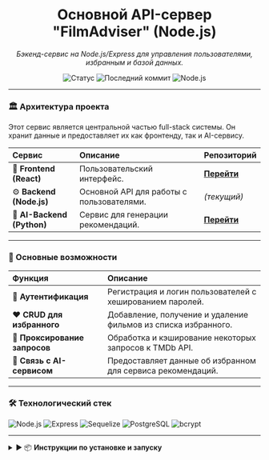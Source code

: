 <div align="center">

# Основной API-сервер "FilmAdviser" (Node.js)

_Бэкенд-сервис на Node.js/Express для управления пользователями, избранным и базой данных._

</div>

<p align="center">
    <img src="https://img.shields.io/badge/status-live-success?style=for-the-badge" alt="Статус">
    <img src="https://img.shields.io/github/last-commit/Doomsday058/online-cinema-backend?style=for-the-badge" alt="Последний коммит">
    <img src="https://img.shields.io/badge/node.js-v18+-green?style=for-the-badge&logo=node.js&logoColor=white" alt="Node.js">
</p>

---

### 🏛️ Архитектура проекта

Этот сервис является центральной частью full-stack системы. Он хранит данные и предоставляет их как фронтенду, так и AI-сервису.

| Сервис | Описание | Репозиторий |
| :--- | :--- | :--- |
| 🎨 **Frontend (React)** | Пользовательский интерфейс. | **[Перейти](https://github.com/Doomsday058/online-cinema-frontend)** |
| ⚙️ **Backend (Node.js)** | Основной API для работы с пользователями. | _(текущий)_ |
| 🧠 **AI-Backend (Python)** | Сервис для генерации рекомендаций. | **[Перейти](https://github.com/Doomsday058/online-cinema-flask)** |

---

### 🚀 Основные возможности

| Функция | Описание |
| :--- | :--- |
| **🔑 Аутентификация** | Регистрация и логин пользователей с хешированием паролей. |
| **❤️ CRUD для избранного** | Добавление, получение и удаление фильмов из списка избранного. |
| **🔄 Проксирование запросов** | Обработка и кэширование некоторых запросов к TMDb API. |
| **🧠 Связь с AI-сервисом** | Предоставляет данные об избранном для сервиса рекомендаций. |

---

### 🛠️ Технологический стек

<p>
    <img src="https://img.shields.io/badge/Node.js-339933?style=for-the-badge&logo=nodedotjs&logoColor=white" alt="Node.js" />
    <img src="https://img.shields.io/badge/Express-000000?style=for-the-badge&logo=express&logoColor=white" alt="Express" />
    <img src="https://img.shields.io/badge/Sequelize-52B0E7?style=for-the-badge&logo=sequelize&logoColor=white" alt="Sequelize" />
    <img src="https://img.shields.io/badge/PostgreSQL-4169E1?style=for-the-badge&logo=postgresql&logoColor=white" alt="PostgreSQL" />
    <img src="https://img.shields.io/badge/bcrypt-62A8E5?style=for-the-badge" alt="bcrypt" />
</p>

---

<details>
<summary>▶️ 📦  <strong>Инструкции по установке и запуску</strong></summary>

<br>

1.  **Клонируйте репозиторий:**
    ```bash
    git clone [https://github.com/Doomsday058/online-cinema-backend.git](https://github.com/Doomsday058/online-cinema-backend.git)
    cd online-cinema-backend
    ```

2.  **Установите зависимости:**
    ```bash
    npm install
    ```

3.  **Создайте файл `.env`** в корне проекта и добавьте переменные:
    ```
    # Строка подключения к базе данных PostgreSQL
    DATABASE_URL="postgres://..."

    # API ключ для The Movie Database
    TMDB_API_KEY="..."

    # Порт для локального запуска
    PORT="8000"
    ```

4.  **Запустите сервер:**
    ```bash
    node app.js
    ```

</details>
